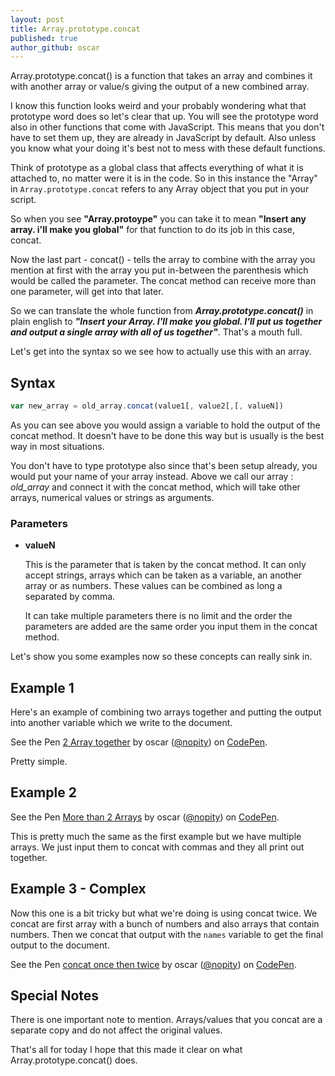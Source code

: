 ```yaml
---
layout: post
title: Array.prototype.concat
published: true
author_github: oscar
---
```



Array.prototype.concat() is a function that takes an array and combines it with another array or value/s giving the output of a new combined array.

I know this function looks weird and your probably wondering what that prototype word does so let's clear that up. You will see the prototype word also in other functions that come with JavaScript. This means that you don't have to set them up, they are already in JavaScript by default. Also unless you know what your doing it's best not to mess with these default functions.  

Think of prototype as a global class that affects everything of what it is attached to, no matter were it is in the code. So in this instance the "Array" in `Array.prototype.concat` refers to any Array object that you put in your script.

So when you see __"Array.protoype"__ you can take it to mean __"Insert any array. i'll make you global"__ for that function to do its job in this case, concat.

Now the last part - concat() - tells the array to combine with the array you mention at first with the array you put in-between the parenthesis which would be called the parameter. The concat method can receive more than one parameter, will get into that later. 

So we can translate the whole function from _**Array.prototype.concat()**_ in plain english to _**"Insert your Array. I'll make you global. I'll put us together and output a single array with all of us together"**_. That's a mouth full.   

Let's get into the syntax so we see how to actually use this with an array.


## Syntax



```javascript
var new_array = old_array.concat(value1[, value2[,[, valueN])
```

As you can see above you would assign a variable to hold the output of the concat method. It doesn't have to be done this way but is usually is the best way in most situations. 

You don't have to type prototype also since that's been setup already, you would put your name of your array instead. Above we call our array : _old_array_ and connect it with the concat method, which will take other arrays, numerical values or strings as arguments.


### Parameters

* **valueN**
    
    This is the parameter that is taken by the concat method. It can only accept strings, arrays which can be taken as a variable, an another array or as numbers. These values can be combined as long a separated by comma. 
    
    It can take multiple parameters there is no limit and the order the parameters are added are the same order you input them in the concat method.
    
    
    
Let's show you some examples now so these concepts can really sink in.
    
    

## Example 1

Here's an example of combining two arrays together and putting the output into another variable which we write to the document.

<p data-height="182" data-theme-id="dark" data-slug-hash="WxqPpZ" data-default-tab="js,result" data-user="nopity" data-embed-version="2" data-preview="true" class="codepen">See the Pen <a href="http://codepen.io/nopity/pen/WxqPpZ/">2 Array together</a> by oscar (<a href="http://codepen.io/nopity">@nopity</a>) on <a href="http://codepen.io">CodePen</a>.</p>
<script async src="//assets.codepen.io/assets/embed/ei.js"></script>

Pretty simple.

## Example 2


<p data-height="216" data-theme-id="dark" data-slug-hash="JKQxGJ" data-default-tab="js,result" data-user="nopity" data-embed-version="2" data-preview="true" class="codepen">See the Pen <a href="http://codepen.io/nopity/pen/JKQxGJ/">More than 2 Arrays</a> by oscar (<a href="http://codepen.io/nopity">@nopity</a>) on <a href="http://codepen.io">CodePen</a>.</p>
<script async src="//assets.codepen.io/assets/embed/ei.js"></script>

This is pretty much the same as the first example but we have multiple arrays. We just input them to concat with commas and they all print out together.

## Example 3 - Complex

Now this one is a bit tricky but what we're doing is using concat twice. We concat are first array with a bunch of numbers and also arrays that contain numbers. Then we concat that output with the `names` variable to get the final output to the document.

<p data-height="233" data-theme-id="dark" data-slug-hash="dXBazZ" data-default-tab="js,result" data-user="nopity" data-embed-version="2" data-preview="true" class="codepen">See the Pen <a href="http://codepen.io/nopity/pen/dXBazZ/">concat once then twice</a> by oscar (<a href="http://codepen.io/nopity">@nopity</a>) on <a href="http://codepen.io">CodePen</a>.</p>
<script async src="//assets.codepen.io/assets/embed/ei.js"></script>

## Special Notes

There is one important note to mention. Arrays/values that you concat are a separate copy and do not affect the original values. 

That's all for today I hope that this made it clear on what Array.prototype.concat() does. 
